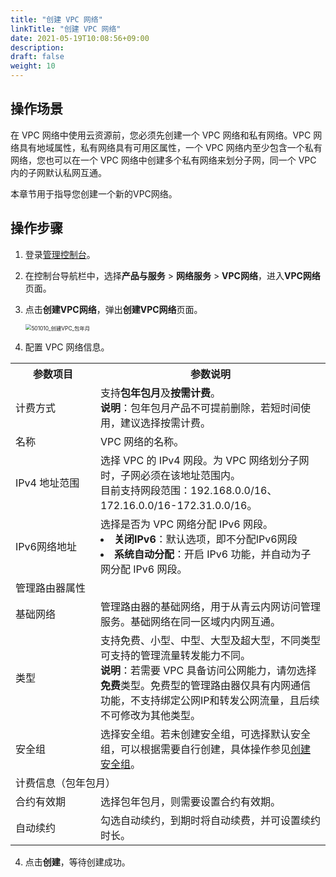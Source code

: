 ```yaml
---
title: "创建 VPC 网络"
linkTitle: "创建 VPC 网络"
date: 2021-05-19T10:08:56+09:00
description:
draft: false
weight: 10
---
```


## 操作场景

在 VPC 网络中使用云资源前，您必须先创建一个 VPC 网络和私有网络。VPC 网络具有地域属性，私有网络具有可用区属性，一个 VPC 网络内至少包含一个私有网络，您也可以在一个 VPC 网络中创建多个私有网络来划分子网，同一个 VPC 内的子网默认私网互通。

本章节用于指导您创建一个新的VPC网络。

## 操作步骤

1. 登录[管理控制台](https://console.qingcloud.com/pek3)。
2. 在控制台导航栏中，选择**产品与服务** > **网络服务** > **VPC网络**，进入**VPC网络**页面。

2. 点击**创建VPC网络**，弹出**创建VPC网络**页面。

   <img src="/network/vpc/_images/501010_创建VPC_包年月.png" alt="501010_创建VPC_包年月" style="zoom:60%;" />

3. 配置 VPC 网络信息。

<table>
  <tr>
  	<th style="width: 120px">参数项目</th>
 		<th style="text-align: center">参数说明</th>
  </tr>
  <tr>
  	<td>计费方式</td>
  	<td>支持<b>包年包月</b>及<b>按需计费</b>。<br><b>说明</b>：包年包月产品不可提前删除，若短时间使用，建议选择按需计费。</td>
  </tr>
  <tr>
  	<td>名称</td>
  	<td>VPC 网络的名称。</td>
  </tr>
  <tr>
  	<td>IPv4 地址范围</td>
  	<td>选择 VPC 的 IPv4 网段。为 VPC 网络划分子网时，子网必须在该地址范围内。<br>目前支持网段范围：192.168.0.0/16、172.16.0.0/16-172.31.0.0/16。</td>
  </tr>
  <tr>
  	<td>IPv6网络地址</td>
  	<td>选择是否为 VPC 网络分配 IPv6 网段。<li><b>关闭IPv6</b>：默认选项，即不分配IPv6网段</li><li><b>系统自动分配</b>：开启 IPv6 功能，并自动为子网分配 IPv6 网段。</li></td>
  </tr>
   <tr>
  	<td colspan="2">管理路由器属性</td>
  </tr>
	<tr>
  	<td>基础网络</td>
  	<td>管理路由器的基础网络，用于从青云内网访问管理服务。基础网络在同一区域内内网互通。</td>
  </tr>
  <tr>
  	<td>类型</td>
  	<td>支持免费、小型、中型、大型及超大型，不同类型可支持的管理流量转发能力不同。
      <br><b>说明</b>：若需要 VPC 具备访问公网能力，请勿选择<b>免费</b>类型。免费型的管理路由器仅具有内网通信功能，不支持绑定公网IP和转发公网流量，且后续不可修改为其他类型。</td>
  </tr>
  <tr>
  	<td>安全组</td>
    <td>选择安全组。若未创建安全组，可选择默认安全组，可以根据需要自行创建，具体操作参见<a  href="/security/security_group/manual/sg_create">创建安全组</a>。</td>
  </tr>
   <tr>
  	<td colspan="2">计费信息（包年包月）</td>
  </tr>
   <tr>
  	<td>合约有效期</td>
    <td>选择包年包月，则需要设置合约有效期。</td>
  </tr>
   <tr>
  	<td>自动续约</td>
    <td>勾选自动续约，到期时将自动续费，并可设置续约时长。</td>
  </tr> 
</table>


4. 点击**创建**，等待创建成功。

